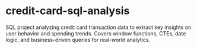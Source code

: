 # credit-card-sql-analysis
SQL project analyzing credit card transaction data to extract key insights on user behavior and spending trends. Covers window functions, CTEs, date logic, and business-driven queries for real-world analytics.
